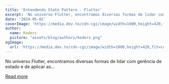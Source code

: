 ```yaml
---
title: 'Entendendo State Pattern - Flutter'
excerpt: 'No universo Flutter, encontramos diversas formas de lidar com gerência de estado e de aplicar as...'
date: '2024-05-02'
coverImage: 'https://media.dev.to/cdn-cgi/image/width=1000,height=420,fit=cover,gravity=auto,format=auto/https%3A%2F%2Fdev-to-uploads.s3.amazonaws.com%2Fuploads%2Farticles%2Frxqf43trbg7blt8fhce6.png'
author:
  name: Koders
  picture: "assets/blog/authors/koders.png"
ogImage:
  url: 'https://media.dev.to/cdn-cgi/image/width=1000,height=420,fit=cover,gravity=auto,format=auto/https%3A%2F%2Fdev-to-uploads.s3.amazonaws.com%2Fuploads%2Farticles%2Frxqf43trbg7blt8fhce6.png'
---
```


No universo Flutter, encontramos diversas formas de lidar com gerência de estado e de aplicar as...

[Read more](https://dev.to/adryannekelly/entendendo-state-pattern-flutter-3anp)
